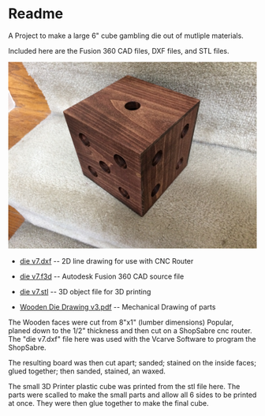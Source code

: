 # Readme

A Project to make a large 6" cube gambling die out of mutliple materials.

Included here are the Fusion 360 CAD files, DXF files, and STL files.

![die](images/IMG_5716.jpg)

* <a href="die v7.dxf">die v7.dxf</a> -- 2D line drawing for use with CNC Router

* <a href="die v7.f3d">die v7.f3d</a> -- Autodesk Fusion 360 CAD source file

* <a href="die v7.stl">die v7.stl</a> -- 3D object file for 3D printing

* <a href=" Wooden Die Drawing v3.pdf"> Wooden Die Drawing v3.pdf</a> -- Mechanical Drawing of parts

The Wooden faces were cut from 8"x1" (lumber dimensions) Popular, planed down to the 1/2" thickness and then cut on a ShopSabre cnc router.  The "die v7.dxf" file here was used with the Vcarve Software to program the ShopSabre.

The resulting board was then cut apart; sanded; stained on the inside faces; glued together; then sanded, stained, an waxed.

The small 3D Printer plastic cube was printed from the stl file here.  The parts were scalled to make the small parts and allow all 6 sides to be printed at once.  They were then glue together to make the final cube.



